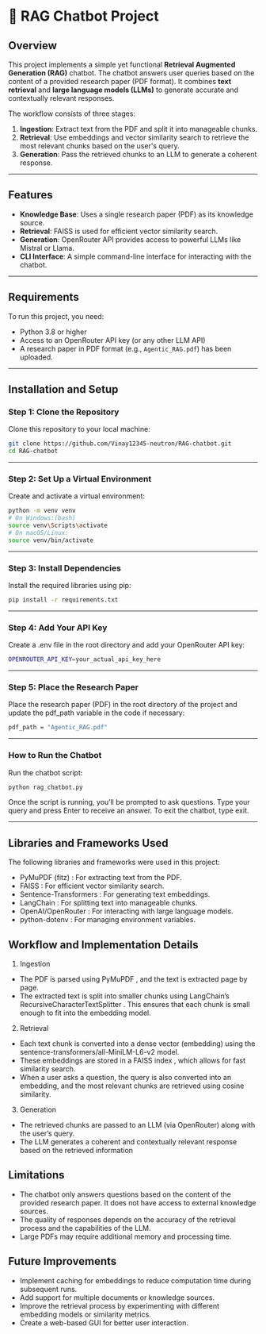 # 🤖 RAG Chatbot Project

## Overview
This project implements a simple yet functional **Retrieval Augmented Generation (RAG)** chatbot. The chatbot answers user queries based on the content of a provided research paper (PDF format). It combines **text retrieval** and **large language models (LLMs)** to generate accurate and contextually relevant responses.

The workflow consists of three stages:
1. **Ingestion**: Extract text from the PDF and split it into manageable chunks.
2. **Retrieval**: Use embeddings and vector similarity search to retrieve the most relevant chunks based on the user's query.
3. **Generation**: Pass the retrieved chunks to an LLM to generate a coherent response.



---

## Features
- **Knowledge Base**: Uses a single research paper (PDF) as its knowledge source.
- **Retrieval**: FAISS is used for efficient vector similarity search.
- **Generation**: OpenRouter API provides access to powerful LLMs like Mistral or Llama.
- **CLI Interface**: A simple command-line interface for interacting with the chatbot.

---

## Requirements
To run this project, you need:
- Python 3.8 or higher
- Access to an OpenRouter API key (or any other LLM API)
- A research paper in PDF format (e.g., `Agentic_RAG.pdf`) has been uploaded.

---

## Installation and Setup

### Step 1: Clone the Repository
Clone this repository to your local machine:
```bash
git clone https://github.com/Vinay12345-neutron/RAG-chatbot.git
cd RAG-chatbot
```
---

### Step 2: Set Up a Virtual Environment
Create and activate a virtual environment:
```bash
python -m venv venv
# On Windows:(bash)
source venv\Scripts\activate
# On macOS/Linux:
source venv/bin/activate
```
---

### Step 3: Install Dependencies
Install the required libraries using pip:
```bash
pip install -r requirements.txt
```
---


### Step 4: Add Your API Key
Create a .env file in the root directory and add your OpenRouter API key:
```bash
OPENROUTER_API_KEY=your_actual_api_key_here
```

---

### Step 5: Place the Research Paper
Place the research paper (PDF) in the root directory of the project and update the pdf_path variable in the code if necessary:
```bash
pdf_path = "Agentic_RAG.pdf"
```

---

### How to Run the Chatbot
Run the chatbot script:
```bash
python rag_chatbot.py
```
Once the script is running, you’ll be prompted to ask questions. Type your query and press Enter to receive an answer. To exit the chatbot, type exit.

---

## Libraries and Frameworks Used
The following libraries and frameworks were used in this project:

- PyMuPDF (fitz) : For extracting text from the PDF.
- FAISS : For efficient vector similarity search.
- Sentence-Transformers : For generating text embeddings.
- LangChain : For splitting text into manageable chunks.
- OpenAI/OpenRouter : For interacting with large language models.
- python-dotenv : For managing environment variables.

## Workflow and Implementation Details
1. Ingestion
- The PDF is parsed using PyMuPDF , and the text is extracted page by page.
- The extracted text is split into smaller chunks using LangChain’s RecursiveCharacterTextSplitter . This ensures that each chunk is small enough to fit into the embedding model.
2. Retrieval
- Each text chunk is converted into a dense vector (embedding) using the sentence-transformers/all-MiniLM-L6-v2 model.
- These embeddings are stored in a FAISS index , which allows for fast similarity search.
- When a user asks a question, the query is also converted into an embedding, and the most relevant chunks are retrieved using cosine similarity.
3. Generation
- The retrieved chunks are passed to an LLM (via OpenRouter) along with the user’s query.
- The LLM generates a coherent and contextually relevant response based on the retrieved information

## Limitations
- The chatbot only answers questions based on the content of the provided research paper. It does not have access to external knowledge sources.
- The quality of responses depends on the accuracy of the retrieval process and the capabilities of the LLM.
- Large PDFs may require additional memory and processing time.

## Future Improvements
- Implement caching for embeddings to reduce computation time during subsequent runs.
- Add support for multiple documents or knowledge sources.
- Improve the retrieval process by experimenting with different embedding models or similarity metrics.
- Create a web-based GUI for better user interaction.

